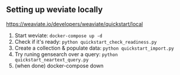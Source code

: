 ## Setting up weviate locally
https://weaviate.io/developers/weaviate/quickstart/local

1. Start weviate: `docker-compose up -d`
2. Check if it's ready: `python quickstart_check_readiness.py`
3. Create a collection & populate data: `python quickstart_import.py`
4. Try runing gensearch over a query: `python quickstart_neartext_query.py`
5. (when done) docker-compose down 